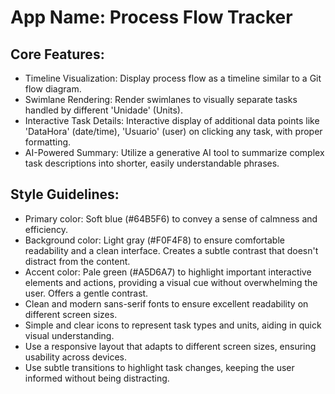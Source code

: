 # **App Name**: Process Flow Tracker

## Core Features:

- Timeline Visualization: Display process flow as a timeline similar to a Git flow diagram.
- Swimlane Rendering: Render swimlanes to visually separate tasks handled by different 'Unidade' (Units).
- Interactive Task Details: Interactive display of additional data points like 'DataHora' (date/time), 'Usuario' (user) on clicking any task, with proper formatting.
- AI-Powered Summary: Utilize a generative AI tool to summarize complex task descriptions into shorter, easily understandable phrases.

## Style Guidelines:

- Primary color: Soft blue (#64B5F6) to convey a sense of calmness and efficiency.
- Background color: Light gray (#F0F4F8) to ensure comfortable readability and a clean interface. Creates a subtle contrast that doesn't distract from the content.
- Accent color: Pale green (#A5D6A7) to highlight important interactive elements and actions, providing a visual cue without overwhelming the user.  Offers a gentle contrast.
- Clean and modern sans-serif fonts to ensure excellent readability on different screen sizes.
- Simple and clear icons to represent task types and units, aiding in quick visual understanding.
- Use a responsive layout that adapts to different screen sizes, ensuring usability across devices.
- Use subtle transitions to highlight task changes, keeping the user informed without being distracting.